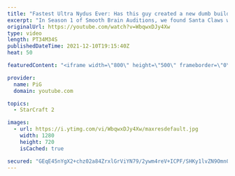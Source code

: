 ```yaml
---
title: "Fastest Ultra Nydus Ever: Has this guy created a new dumb build? Smooth Brain Auditions Season 2 Ep1"
excerpt: "In Season 1 of Smooth Brain Auditions, we found Santa Claws who wowed us with such smooth noggin' moves that we started a YT series just for him. In Season 2, the competition heats up and the auditions are getting even better! Who will be our next Smooth Brain?  0:00 Audition 1 13:14 Audition 2 21:45"
originalUrl: https://youtube.com/watch?v=WbqwxDJy4Xw
type: video
length: PT34M34S
publishedDateTime: 2021-12-10T19:15:40Z
heat: 50

featuredContent: "<iframe width=\"800\" height=\"500\" frameborder=\"0\" src=\"https://www.youtube.com/embed/WbqwxDJy4Xw\" allow=\"accelerometer; autoplay; encrypted-media; gyroscope; picture-in-picture\" allowfullscreen></iframe>"

provider:
  name: PiG
  domain: youtube.com

topics:
  - StarCraft 2

images:
  - url: https://i.ytimg.com/vi/WbqwxDJy4Xw/maxresdefault.jpg
    width: 1280
    height: 720
    isCached: true

secured: "GEqE45nYgX2+chz02a84ZrxlGrViYN79/2ywm4reV+ICPF/SHKy1lvZN9Omn0Uz1SkY7D5nYS2x2yXOZjaaJE9tzBicDvU+z/EYHLi3J1lB/N1mIsi1zN3fg7ESeYtGv6rVqVOrOJ2SWLTLGA6ccIrUqL1FABbBee/XRbSP8Huh/2jzjWsGgTsE8QvrlcPN5OBVwmmwzgEQ16+sIO7aAk6BGo4jECZ8pLK10XCDZlbC6aHCH2jcXzHqS0Q2SVY7TQIk9MqePscAd+itVPlzFKz4B3IpwrQxrqb2uGHgVJj1Gc9ixGd31okaHxxI+q944K+y7nXs8+getygouvlQpRW+kqAm+s5KdB2+6tS6gtklOpeNJe01IDxzVIP/O4aaaX71HfO4RpLjGRdO1hRmSYdXCFFKthF+iiMOEZSkRaNg=;9Ub+NHvDNkGXKYTuyvRt7w=="
---
```


